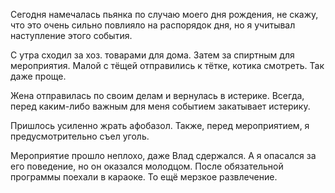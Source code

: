 Сегодня намечалась пьянка по случаю моего дня рождения, не скажу, что это очень сильно повлияло на распорядок дня, но я учитывал наступление этого события.

С утра сходил за хоз. товарами для дома. Затем за спиртным для мероприятия. Малой с тёщей отправились к тётке, котика смотреть. Так даже проще.

Жена отправилась по своим делам и вернулась в истерике. Всегда, перед каким-либо важным для меня событием закатывает истерику.

Пришлось усиленно жрать афобазол. Также, перед мероприятием, я предусмотрительно съел уголь.

Мероприятие прошло неплохо, даже Влад сдержался. А я опасался за его поведение, но он оказался молодцом.
После обязательной программы поехали в караоке. То ещё мерзкое развлечение.